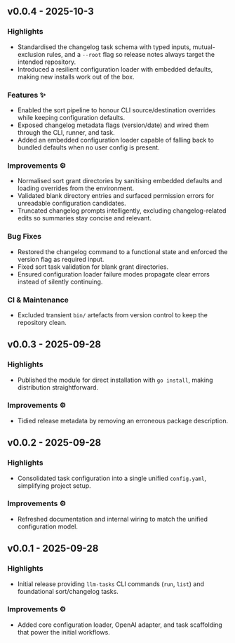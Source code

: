 ## v0.0.4 - 2025-10-3

### Highlights
- Standardised the changelog task schema with typed inputs, mutual-exclusion rules, and a `--root` flag so release notes always target the intended repository.
- Introduced a resilient configuration loader with embedded defaults, making new installs work out of the box.

### Features ✨
- Enabled the sort pipeline to honour CLI source/destination overrides while keeping configuration defaults.
- Exposed changelog metadata flags (version/date) and wired them through the CLI, runner, and task.
- Added an embedded configuration loader capable of falling back to bundled defaults when no user config is present.

### Improvements ⚙️
- Normalised sort grant directories by sanitising embedded defaults and loading overrides from the environment.
- Validated blank directory entries and surfaced permission errors for unreadable configuration candidates.
- Truncated changelog prompts intelligently, excluding changelog-related edits so summaries stay concise and relevant.

### Bug Fixes
- Restored the changelog command to a functional state and enforced the version flag as required input.
- Fixed sort task validation for blank grant directories.
- Ensured configuration loader failure modes propagate clear errors instead of silently continuing.

### CI & Maintenance
- Excluded transient `bin/` artefacts from version control to keep the repository clean.

## v0.0.3 - 2025-09-28

### Highlights
- Published the module for direct installation with `go install`, making distribution straightforward.

### Improvements ⚙️
- Tidied release metadata by removing an erroneous package description.


## v0.0.2 - 2025-09-28

### Highlights
- Consolidated task configuration into a single unified `config.yaml`, simplifying project setup.

### Improvements ⚙️
- Refreshed documentation and internal wiring to match the unified configuration model.


## v0.0.1 - 2025-09-28

### Highlights
- Initial release providing `llm-tasks` CLI commands (`run`, `list`) and foundational sort/changelog tasks.

### Improvements ⚙️
- Added core configuration loader, OpenAI adapter, and task scaffolding that power the initial workflows.

